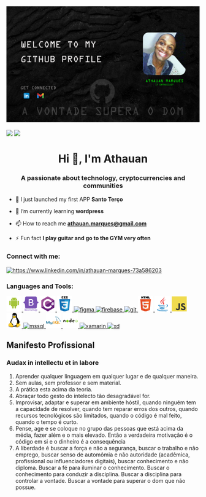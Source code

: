  <div>
 <img src="https://raw.githubusercontent.com/athauanmarques/athauanmarques/master/capa.png"></img>
 <br> <br>
 <a href="https://github.com/athauanmarques"></a>
  <img height="180em" src="https://github-readme-stats.vercel.app/api?username=athauanmarques&show_icons=true&theme=tokyonight&include_all_commits=true&count_private=true"/>
  <img height="180em" src="https://github-readme-stats.vercel.app/api/top-langs/?username=athauanmarques&layout=compact&langs_count=7&theme=tokyonight"/>
 </div>
  
  <!-- https://github.com/anuraghazra/github-readme-stats -->

</div>

 <h1 align="center">Hi 👋, I'm Athauan</h1>
<h3 align="center">A passionate about technology, cryptocurrencies and communities</h3>


- 🔭 I just launched my first APP **Santo Terço**

- 🌱 I’m currently learning **wordpress**

- 📫 How to reach me **athauan.marques@gmail.com**

- ⚡ Fun fact **I play guitar and go to the GYM very often**

<h3 align="left">Connect with me:</h3>
<p align="left">
<a href="https://www.linkedin.com/in/athauan-marques-73a586203/" target="blank"><img align="center" src="https://raw.githubusercontent.com/rahuldkjain/github-profile-readme-generator/master/src/images/icons/Social/linked-in-alt.svg" alt="https://www.linkedin.com/in/athauan-marques-73a586203" height="30" width="40" /></a>
</p>

<h3 align="left">Languages and Tools:</h3>
<p align="left"> <a href="https://developer.android.com" target="_blank"> <img src="https://raw.githubusercontent.com/devicons/devicon/master/icons/android/android-original-wordmark.svg" alt="android" width="40" height="40"/> </a> <a href="https://getbootstrap.com" target="_blank"> <img src="https://raw.githubusercontent.com/devicons/devicon/master/icons/bootstrap/bootstrap-plain-wordmark.svg" alt="bootstrap" width="40" height="40"/> </a> <a href="https://www.w3schools.com/cs/" target="_blank"> <img src="https://raw.githubusercontent.com/devicons/devicon/master/icons/csharp/csharp-original.svg" alt="csharp" width="40" height="40"/> </a> <a href="https://www.w3schools.com/css/" target="_blank"> <img src="https://raw.githubusercontent.com/devicons/devicon/master/icons/css3/css3-original-wordmark.svg" alt="css3" width="40" height="40"/> </a> <a href="https://www.figma.com/" target="_blank"> <img src="https://www.vectorlogo.zone/logos/figma/figma-icon.svg" alt="figma" width="40" height="40"/> </a> <a href="https://firebase.google.com/" target="_blank"> <img src="https://www.vectorlogo.zone/logos/firebase/firebase-icon.svg" alt="firebase" width="40" height="40"/> </a> <a href="https://git-scm.com/" target="_blank"> <img src="https://www.vectorlogo.zone/logos/git-scm/git-scm-icon.svg" alt="git" width="40" height="40"/> </a> <a href="https://www.w3.org/html/" target="_blank"> <img src="https://raw.githubusercontent.com/devicons/devicon/master/icons/html5/html5-original-wordmark.svg" alt="html5" width="40" height="40"/> </a> <a href="https://www.java.com" target="_blank"> <img src="https://raw.githubusercontent.com/devicons/devicon/master/icons/java/java-original.svg" alt="java" width="40" height="40"/> </a> <a href="https://developer.mozilla.org/en-US/docs/Web/JavaScript" target="_blank"> <img src="https://raw.githubusercontent.com/devicons/devicon/master/icons/javascript/javascript-original.svg" alt="javascript" width="40" height="40"/> </a> <a href="https://www.linux.org/" target="_blank"> <img src="https://raw.githubusercontent.com/devicons/devicon/master/icons/linux/linux-original.svg" alt="linux" width="40" height="40"/> </a> <a href="https://www.microsoft.com/en-us/sql-server" target="_blank"> <img src="https://www.svgrepo.com/show/303229/microsoft-sql-server-logo.svg" alt="mssql" width="40" height="40"/> </a> <a href="https://www.mysql.com/" target="_blank"> <img src="https://raw.githubusercontent.com/devicons/devicon/master/icons/mysql/mysql-original-wordmark.svg" alt="mysql" width="40" height="40"/> </a> <a href="https://nodejs.org" target="_blank"> <img src="https://raw.githubusercontent.com/devicons/devicon/master/icons/nodejs/nodejs-original-wordmark.svg" alt="nodejs" width="40" height="40"/> </a> <a href="https://dotnet.microsoft.com/apps/xamarin" target="_blank"> <img src="https://raw.githubusercontent.com/detain/svg-logos/780f25886640cef088af994181646db2f6b1a3f8/svg/xamarin.svg" alt="xamarin" width="40" height="40"/> </a> <a href="https://www.adobe.com/products/xd.html" target="_blank"> <img src="https://cdn.worldvectorlogo.com/logos/adobe-xd.svg" alt="xd" width="40" height="40"/> </a> </p>
<h2 align="left">Manifesto Profissional</h2>
<h3>Audax in intellectu et in labore</h3>
<ol> 
<li>Aprender qualquer linguagem em qualquer lugar e de qualquer maneira.</li>
<li>Sem aulas, sem professor e sem material.</li>
<li>A prática esta acima da teoria.</li>
<li>Abraçar todo gesto do intelecto tão desagradável for.</li>
<li>Improvisar, adaptar e superar em ambiente hóstil, quando ninguém tem a capacidade de resolver, quando tem reparar erros dos outros, quando recursos tecnológicos são limitados, quando o código é mal feito, quando o tempo é curto.</li>
<li>Pense, age e se coloque no grupo das pessoas que está acima da média, fazer além e o mais elevado. Então a verdadeira motivação é o código em si e o dinheiro é a consequência</li>
<li>A liberdade é buscar a força e não a segurança, 
buscar o trabalho e não emprego, 
buscar senso de automômia e não autoridade (acadêmica, profissional ou influenciadores digitais), 
buscar conhecimento e não diploma.
Buscar a fé para iluminar o conhecimento.
Buscar o conhecimento para conduzir a disciplina.
Buscar a disciplina para controlar a vontade.
Buscar a vontade para superar o dom que não possue.</li>
</ol>
